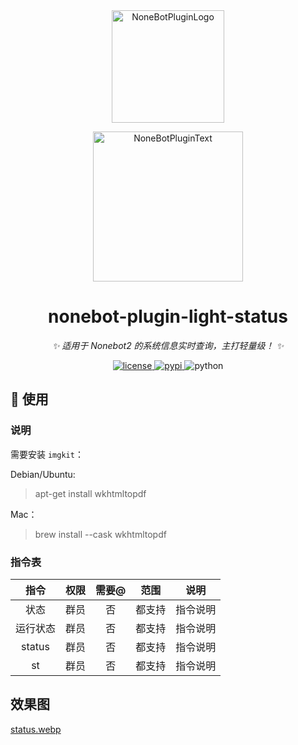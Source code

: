 <div align="center">
  <a href="https://v2.nonebot.dev/store"><img src="https://github.com/A-kirami/nonebot-plugin-template/blob/resources/nbp_logo.png" width="180" height="180" alt="NoneBotPluginLogo"></a>
  <br>
  <p><img src="https://github.com/A-kirami/nonebot-plugin-template/blob/resources/NoneBotPlugin.svg" width="240" alt="NoneBotPluginText"></p>
</div>

<div align="center">

# nonebot-plugin-light-status

_✨ 适用于 Nonebot2 的系统信息实时查询，主打轻量级！ ✨_


<a href="./LICENSE">
    <img src="https://img.shields.io/github/license/zhiyu1998/nonebot-plugin-light-status.svg" alt="license">
</a>
<a href="https://pypi.python.org/pypi/nonebot-plugin-light-status">
    <img src="https://img.shields.io/pypi/v/nonebot-plugin-light-status.svg" alt="pypi">
</a>
<img src="https://img.shields.io/badge/python-3.9+-blue.svg" alt="python">

</div>

## 🎉 使用

### 说明

需要安装 `imgkit`：

Debian/Ubuntu:
> apt-get install wkhtmltopdf

Mac：
> brew install --cask wkhtmltopdf

### 指令表
|   指令   | 权限 | 需要@ | 范围  | 说明 |
|:------:|:----:|:----:|:---:|:----:|
|   状态   | 群员 | 否 | 都支持 | 指令说明 |
|  运行状态  | 群员 | 否 | 都支持  | 指令说明 |
| status | 群员 | 否 | 都支持  | 指令说明 |
|   st   | 群员 | 否 | 都支持  | 指令说明 |

## 效果图

[status.webp](./images/status.webp)